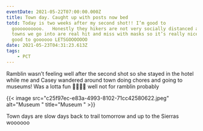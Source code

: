 ```yaml
---
eventDate: 2021-05-22T07:00:00.000Z
title: Town day. Caught up with posts now bed
totd: Today is two weeks after my second shot!! I’m good to
  goooooooooo.   Honestly they hikers are not very socially distanced and these
  towns we go into are real hit and miss with masks so it’s really nice to be
  good to goooooo LETSGOOOOOOO
date: 2021-05-23T04:31:23.613Z
tags: 
    - PCT
---
```

Ramblin wasn’t feeling well after the second shot so she stayed in the hotel while me and Casey wandered around town doing chores and going to museums! Was a lotta fun 👩‍🔬💁‍♂️ well not for ramblin probably 

{{< image src="c25f97ec-e83a-4993-8102-71cc42580622.jpeg" alt="Museum " title="Museum " >}}

Town days are slow days back to trail tomorrow and up to the Sierras woooooo